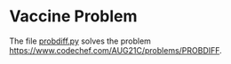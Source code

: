 # Vaccine Problem

The file [probdiff.py](probdiff.py) solves the problem https://www.codechef.com/AUG21C/problems/PROBDIFF.